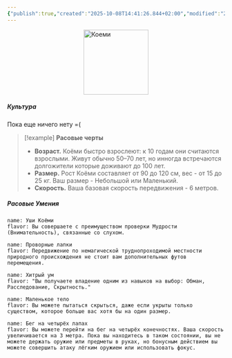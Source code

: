 ```yaml
---
{"publish":true,"created":"2025-10-08T14:41:26.844+02:00","modified":"2025-10-28T21:58:50.675+01:00","published":"2025-10-28T21:58:50.675+01:00","tags":["расы"],"cssclasses":"","socialImage":"_Assets/heroictoken.png","image":"_Assets/heroictoken.png"}
---
```


<img style="display:block; margin:auto;" width="150" src="_Assets/heroictoken.png" alt="Коеми"></img>

##### Культура

Пока еще ничего нету =(

> [!example] **Расовые черты**
>- **Возраст.** Коёми быстро взрослеют: к 10 годам они считаются взрослыми. Живут обычно 50–70 лет, но инногда встречаются долгожители которые доживают до 100 лет.
>- **Размер.** Рост Коёми составляет от 90 до 120 см, вес - от 15 до 25 кг. Ваш размер - Небольшой или Маленький.
>- **Скорость.** Ваша базовая скорость передвижения - 6 метров.

##### Расовые Умения

```ds-ab
name: Уши Коёми
flavor: Вы совершаете с преимуществом проверки Мудрости (Внимательность), связанные со слухом.
```
```ds-ab
name: Проворные лапки
flavor: Передвижение по немагической труднопроходимой местности природного происхождения не стоит вам дополнительных футов перемещения.
```
```ds-ab
name: Хитрый ум
flavor: "Вы получаете владение одним из навыков на выбор: Обман, Расследование, Скрытность."
```
```ds-ab
name: Маленькое тело
flavor: Вы можете пытаться скрыться, даже если укрыты только существом, которое больше вас хотя бы на один размер.
```
```ds-ab
name: Бег на четырёх лапах
flavor: Вы можете перейти на бег на четырёх конечностях. Ваша скорость увеличивается на 3 метра. Пока вы находитесь в таком состоянии, вы не можете держать оружие или предметы в руках, но бонусным действием вы можете совершить атаку лёгким оружием или использовать фокус.
```


